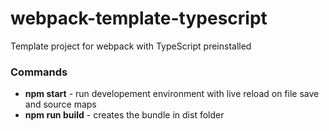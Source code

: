 # webpack-template-typescript
Template project for webpack with TypeScript preinstalled

### Commands

- **npm start** - run developement environment with live reload on file save and source maps
- **npm run build** - creates the bundle in dist folder

